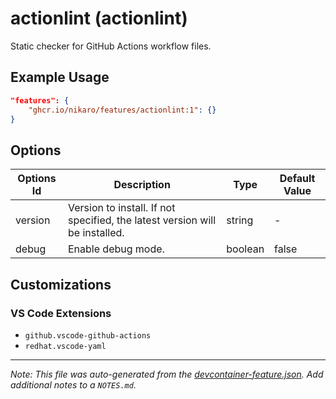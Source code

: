 
# actionlint (actionlint)

Static checker for GitHub Actions workflow files.

## Example Usage

```json
"features": {
    "ghcr.io/nikaro/features/actionlint:1": {}
}
```

## Options

| Options Id | Description | Type | Default Value |
|-----|-----|-----|-----|
| version | Version to install. If not specified, the latest version will be installed. | string | - |
| debug | Enable debug mode. | boolean | false |

## Customizations

### VS Code Extensions

- `github.vscode-github-actions`
- `redhat.vscode-yaml`



---

_Note: This file was auto-generated from the [devcontainer-feature.json](https://github.com/nikaro/features/blob/main/src/actionlint/devcontainer-feature.json).  Add additional notes to a `NOTES.md`._
